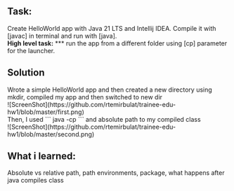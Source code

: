 <h2>Task:</h2> 
Create HelloWorld app with Java 21 LTS and Intellij IDEA. Compile it with [javac] in terminal and run with [java].<br />
<b>High level task:</b>
*** run the app from a different folder using [cp] parameter for the launcher.

<h2>Solution</h2>
Wrote a simple HelloWorld app and then created a new directory using mkdir, compiled my app and then switched to new dir  <br />
![ScreenShot](https://github.com/rtemirbulat/trainee-edu-hw1/blob/master/first.png) <br />
Then, I used 
```
java -cp
```
and absolute path to my compiled class <br />
![ScreenShot](https://github.com/rtemirbulat/trainee-edu-hw1/blob/master/second.png)

<h2>What i learned: </h2>
Absolute vs relative path, path environments, package, what happens after java compiles class 
